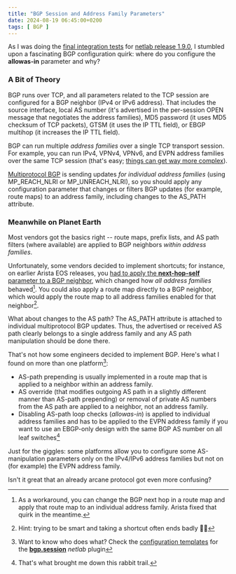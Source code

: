 ```yaml
---
title: "BGP Session and Address Family Parameters"
date: 2024-08-19 06:45:00+0200
tags: [ BGP ]
---
```

As I was doing the [final integration tests](https://blog.ipspace.net/2024/05/netlab-integration-tests/) for [netlab release 1.9.0](https://netlab.tools/release/1.9/#release-1-9-0), I stumbled upon a fascinating BGP configuration quirk: where do you configure the **allowas-in** parameter and why?

### A Bit of Theory

BGP runs over TCP, and all parameters related to the TCP session are configured for a BGP neighbor (IPv4 or IPv6 address). That includes the source interface, local AS number (it's advertised in the per-session OPEN message that negotiates the address families), MD5 password (it uses MD5 checksum of TCP packets), GTSM (it uses the IP TTL field), or EBGP multihop (it increases the IP TTL field).
<!--more-->
BGP can run multiple *address families* over a single TCP transport session. For example, you can run IPv4, VPNv4, VPNv6, and EVPN address families over the same TCP session (that's easy; [things can get way more complex](https://blog.ipspace.net/2022/01/bgp-af-nerd-knobs/)).

[Multiprotocol BGP](https://datatracker.ietf.org/doc/html/rfc4760) is sending updates *for individual address families* (using MP_REACH_NLRI or MP_UNREACH_NLRI), so you should apply any configuration parameter that changes or filters BGP updates (for example, route maps) to an address family, including changes to the AS_PATH attribute.

### Meanwhile on Planet Earth

Most vendors got the basics right -- route maps, prefix lists, and AS path filters (where available) are applied to BGP neighbors *within address families*.

Unfortunately, some vendors decided to implement shortcuts; for instance, on earlier Arista EOS releases, you [had to apply the **next-hop-self** parameter to a BGP neighbor](https://blog.ipspace.net/2022/10/arista-route-reflector-woes/), which changed how *all address families* behaved[^ERM]. You could also apply a route map directly to a BGP neighbor, which would apply the route map to all address families enabled for that neighbor[^TBS].

[^ERM]: As a workaround, you can change the BGP next hop in a route map and apply that route map to an individual address family. Arista fixed that quirk in the meantime.

[^TBS]: Hint: trying to be smart and taking a shortcut often ends badly 🤷‍♂️

What about changes to the AS path? The AS_PATH attribute is attached to individual multiprotocol BGP updates. Thus, the advertised or received AS path clearly belongs to a single address family and any AS path manipulation should be done there.

That's not how some engineers decided to implement BGP. Here's what I found on more than one platform[^CCT]:

* AS-path prepending is usually implemented in a route map that is applied to a neighbor within an address family.
* AS override (that modifies outgoing AS path in a slightly different manner than AS-path prepending) or removal of private AS numbers from the AS path are applied to a neighbor, not an address family.
* Disabling AS-path loop checks (*allowas-in*) is applied to individual address families and has to be applied to the EVPN address family if you want to use an EBGP-only design with the same BGP AS number on all leaf switches[^RT]

Just for the giggles: some platforms allow you to configure some AS-manipulation parameters only on the IPv4/IPv6 address families but not on (for example) the EVPN address family.

Isn't it great that an already arcane protocol got even more confusing?

[^RT]: That's what brought me down this rabbit trail.

[^CCT]: Want to know who does what? Check the [configuration templates](https://github.com/ipspace/netlab/tree/dev/netsim/extra/bgp.session) for the **[bgp.session](https://netlab.tools/plugins/bgp.session/)** _netlab_ plugin